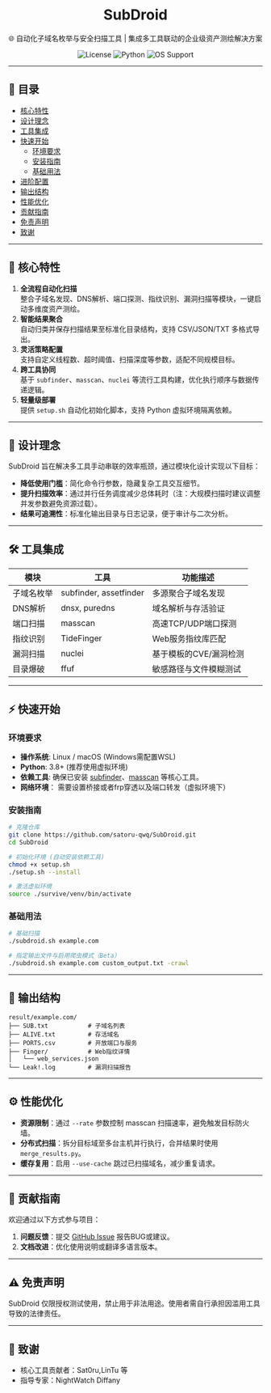 <div align="center">
  <h1>SubDroid</h1>
  <p>🌐 自动化子域名枚举与安全扫描工具 | 集成多工具联动的企业级资产测绘解决方案</p>
  <img src="https://img.shields.io/badge/License-MIT-green" alt="License">
  <img src="https://img.shields.io/badge/Python-3.8%2B-blue" alt="Python">
  <img src="https://img.shields.io/badge/OS-Linux%2FmacOS-brightgreen" alt="OS Support">
</div>

---

## 📖 目录
- [核心特性](#-核心特性)
- [设计理念](#-设计理念)
- [工具集成](#-工具集成)
- [快速开始](#-快速开始)
  - [环境要求](#环境要求)
  - [安装指南](#安装指南)
  - [基础用法](#基础用法)
- [进阶配置](#-进阶配置)
- [输出结构](#-输出结构)
- [性能优化](#-性能优化)
- [贡献指南](#-贡献指南)
- [免责声明](#-免责声明)
- [致谢](#-致谢)

---

## 🚀 核心特性
1. **全流程自动化扫描**  
   整合子域名发现、DNS解析、端口探测、指纹识别、漏洞扫描等模块，一键启动多维度资产测绘。
2. **智能结果聚合**  
   自动归类并保存扫描结果至标准化目录结构，支持 CSV/JSON/TXT 多格式导出。
3. **灵活策略配置**  
   支持自定义线程数、超时阈值、扫描深度等参数，适配不同规模目标。
4. **跨工具协同**  
   基于 `subfinder`、`masscan`、`nuclei` 等流行工具构建，优化执行顺序与数据传递逻辑。
5. **轻量级部署**  
   提供 `setup.sh` 自动化初始化脚本，支持 Python 虚拟环境隔离依赖。

---

## 🎯 设计理念
SubDroid 旨在解决多工具手动串联的效率瓶颈，通过模块化设计实现以下目标：
- **降低使用门槛**：简化命令行参数，隐藏复杂工具交互细节。
- **提升扫描效率**：通过并行任务调度减少总体耗时（注：大规模扫描时建议调整并发参数避免资源过载）。
- **结果可追溯性**：标准化输出目录与日志记录，便于审计与二次分析。

---

## 🛠️ 工具集成
| 模块             | 工具               | 功能描述                     |
|------------------|--------------------|------------------------------|
| 子域名枚举       | subfinder, assetfinder | 多源聚合子域名发现           |
| DNS解析          | dnsx, puredns      | 域名解析与存活验证           |
| 端口扫描         | masscan            | 高速TCP/UDP端口探测          |
| 指纹识别         | TideFinger         | Web服务指纹库匹配            |
| 漏洞扫描         | nuclei             | 基于模板的CVE/漏洞检测       |
| 目录爆破         | ffuf               | 敏感路径与文件模糊测试       |

---

## ⚡ 快速开始

### 环境要求
- **操作系统**: Linux / macOS (Windows需配置WSL)
- **Python**: 3.8+ (推荐使用虚拟环境)
- **依赖工具**: 确保已安装 [subfinder](https://github.com/projectdiscovery/subfinder)、[masscan](https://github.com/robertdavidgraham/masscan) 等核心工具。
- **网络环境**： 需要设置桥接或者frp穿透以及端口转发（虚拟环境下）
### 安装指南
```bash
# 克隆仓库
git clone https://github.com/satoru-qwq/SubDroid.git
cd SubDroid

# 初始化环境 (自动安装依赖工具)
chmod +x setup.sh
./setup.sh --install

# 激活虚拟环境
source ./survive/venv/bin/activate
```

### 基础用法
```bash
# 基础扫描
./subdroid.sh example.com

# 指定输出文件与启用爬虫模式（Beta）
./subdroid.sh example.com custom_output.txt -crawl
```

---


## 📂 输出结构
```
result/example.com/
├── SUB.txt           # 子域名列表
├── ALIVE.txt         # 存活域名
├── PORTS.csv         # 开放端口与服务
├── Finger/           # Web指纹详情
│   └── web_services.json
└── Leak!.log         # 漏洞扫描报告
```

---

## ⚙️ 性能优化
- **资源限制**：通过 `--rate` 参数控制 masscan 扫描速率，避免触发目标防火墙。
- **分布式扫描**：拆分目标域至多台主机并行执行，合并结果时使用 `merge_results.py`。
- **缓存复用**：启用 `--use-cache` 跳过已扫描域名，减少重复请求。

---

## 🤝 贡献指南
欢迎通过以下方式参与项目：
1. **问题反馈**：提交 [GitHub Issue](https://github.com/satoru-qwq/SubDroid/issues) 报告BUG或建议。
2. **文档改进**：优化使用说明或翻译多语言版本。

---

## ⚠️ 免责声明
SubDroid 仅限授权测试使用，禁止用于非法用途。使用者需自行承担因滥用工具导致的法律责任。

---

## 🙏 致谢
- 核心工具贡献者：Sat0ru,LinTu 等
- 指导专家：NightWatch Diffany



